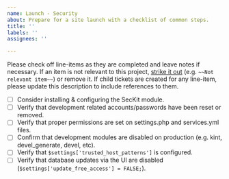 ```yaml
---
name: Launch - Security
about: Prepare for a site launch with a checklist of common steps.
title: ''
labels: ''
assignees: ''

---
```


Please check off line-items as they are completed and leave notes if necessary.
If an item is not relevant to this project, [strike it out](https://docs.github.com/en/github/writing-on-github/basic-writing-and-formatting-syntax#styling-text)
(e.g. `~~Not relevant item~~`) or remove it. If child tickets are created for
any line-item, please update this description to include references to them.

- [ ] Consider installing & configuring the SecKit module.
- [ ] Verify that development related accounts/passwords have been reset or removed.
- [ ] Verify that proper permissions are set on settings.php and services.yml files.
- [ ] Confirm that development modules are disabled on production (e.g. kint, devel_generate, devel, etc).
- [ ] Verify that `$settings['trusted_host_patterns']` is configured.
- [ ] Verify that database updates via the UI are disabled (`$settings['update_free_access'] = FALSE;`).
